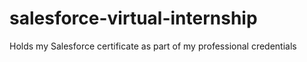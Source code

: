 # salesforce-virtual-internship
Holds my Salesforce certificate as part of my professional credentials
